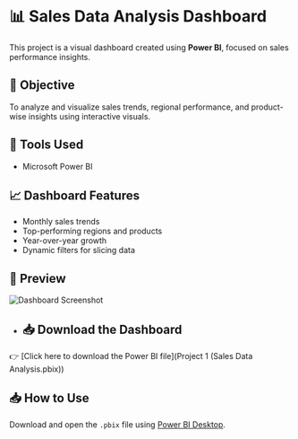 # 📊 Sales Data Analysis Dashboard

This project is a visual dashboard created using **Power BI**, focused on sales performance insights.

## 📌 Objective
To analyze and visualize sales trends, regional performance, and product-wise insights using interactive visuals.

## 🔧 Tools Used
- Microsoft Power BI

## 📈 Dashboard Features
- Monthly sales trends
- Top-performing regions and products
- Year-over-year growth
- Dynamic filters for slicing data

## 📸 Preview
![Dashboard Screenshot](C:\Users\GURLEEN\OneDrive\Desktop\Visual.png)

- ## 📥 Download the Dashboard
👉 [Click here to download the Power BI file](Project 1 (Sales Data Analysis.pbix))

## 📥 How to Use
Download and open the `.pbix` file using [Power BI Desktop](https://powerbi.microsoft.com/desktop/).
